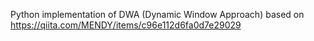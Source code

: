 Python implementation of DWA (Dynamic Window Approach) based on https://qiita.com/MENDY/items/c96e112d6fa0d7e29029